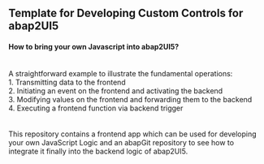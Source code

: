 ## Template for Developing Custom Controls for abap2UI5

#### How to bring your own Javascript into abap2UI5?
<br>
A straightforward example to illustrate the fundamental operations:<br>
1. Transmitting data to the frontend<br>
2. Initiating an event on the frontend and activating the backend<br>
3. Modifying values on the frontend and forwarding them to the backend<br>
4. Executing a frontend function via backend trigger<br>
<br><br>
This repository contains a frontend app which can be used for developing your own JavaScript Logic and an abapGit repository to see how to integrate it finally into the backend logic of abap2UI5.
